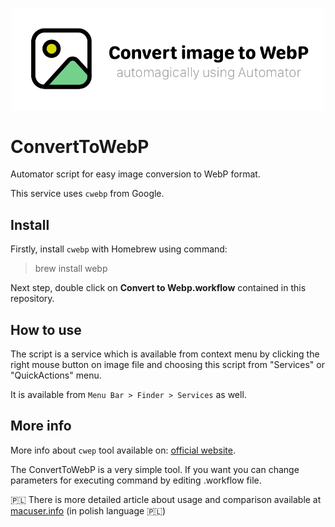 <p align="center">
   <img src="Logo.png" width="500" max-width="90%" alt="ConvertToWebP Logo">
</p>

# ConvertToWebP
Automator script for easy image conversion to WebP format.

This service uses `cwebp` from Google.


## Install
Firstly, install `cwebp` with Homebrew using command:
> brew install webp

Next step, double click on **Convert to Webp.workflow** contained in this repository.

## How to use
The script is a service which is available from context menu by clicking the right mouse button on image file and choosing this script from "Services" or "QuickActions" menu.

It is available from `Menu Bar > Finder > Services` as well.

## More info
More info about `cwep` tool available on: [official website](https://developers.google.com/speed/webp/docs/cwebp).

The ConvertToWebP is a very simple tool. If you want you can change parameters for executing command by editing .workflow file.

🇵🇱 There is more detailed article about usage and comparison available at [macuser.info](https://macuser.info/webp-czyli-optymalizacja-zdjec/) (in polish language 🇵🇱)
